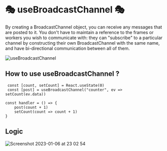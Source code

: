 # 🎭 useBroadcastChannel 🎭
By creating a BroadcastChannel object, you can receive any messages that are posted to it. You don't have to maintain a reference to the frames or workers you wish to communicate with: they can "subscribe" to a particular channel by constructing their own BroadcastChannel with the same name, and have bi-directional communication between all of them.

![useBroadcastChannel](https://user-images.githubusercontent.com/56169582/211099616-fe67c576-c1f9-48b0-af46-6e7072533743.gif)

## How to use useBroadcastChannel ?
```
 const [count, setCount] = React.useState(0)
 const [post] = useBroadcastChannel("counter", ev => setCount(ev.data))
```

```
const handler = () => {
    post(count + 1)
    setCount(count => count + 1)
}
```

## Logic
![Screenshot 2023-01-06 at 23 02 54](https://user-images.githubusercontent.com/56169582/211098706-16bd914d-802a-4bee-a679-29596d139740.png)
